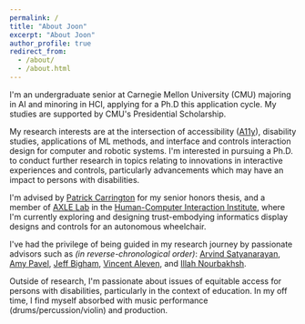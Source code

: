 ```yaml
---
permalink: /
title: "About Joon"
excerpt: "About Joon"
author_profile: true
redirect_from: 
  - /about/
  - /about.html
---
```


I'm an undergraduate senior at Carnegie Mellon University (CMU) majoring in AI and minoring in HCI, applying for a Ph.D this application cycle. My studies are supported by CMU's Presidential Scholarship.

My research interests are at the intersection of accessibility ([A11y](https://www.a11yproject.com)), disability studies, applications of ML methods, and interface and controls interaction design for computer and robotic systems. I'm interested in pursuing a Ph.D. to conduct further research in topics relating to innovations in interactive experiences and controls, particularly advancements which may have an impact to persons with disabilities.

I'm advised by [Patrick Carrington](https://www.patrickcarrington.com) for my senior honors thesis, and a member of [AXLE Lab](https://axle-lab.com) in the [Human-Computer Interaction Institute](https://www.hcii.cmu.edu), where I'm currently exploring and designing trust-embodying informatics display designs and controls for an autonomous wheelchair.

I've had the privilege of being guided in my research journey by passionate advisors such as _(in reverse-chronological order)_: [Arvind Satyanarayan](https://arvindsatya.com), [Amy Pavel](https://amypavel.com), [Jeff Bigham](https://www.cs.cmu.edu/~jbigham/), [Vincent Aleven](http://www.cs.cmu.edu/~aleven/), and [Illah Nourbakhsh](https://www.cs.cmu.edu/~illah/).

Outside of research, I'm passionate about issues of equitable access for persons with disabilities, particularly in the context of education. In my off time, I find myself absorbed with music performance (drums/percussion/violin) and production.